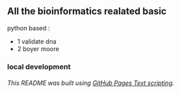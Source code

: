 ## All the bioinformatics realated basic
python based :
- 1 validate dna 
- 2 boyer moore
### local development 
###### This README was built using [GitHub Pages Text scripting](https://docs.github.com/en/github/writing-on-github/getting-started-with-writing-and-formatting-on-github/basic-writing-and-formatting-syntax#links).

